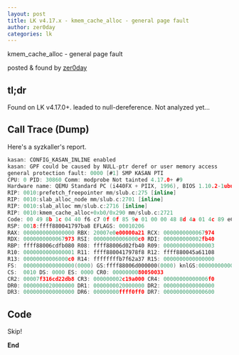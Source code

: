 ```yaml
---
layout: post
title: LK v4.17.x - kmem_cache_alloc - general page fault
author: zer0day
categories: lk
---
```


kmem_cache_alloc - general page fault

posted & found by [zer0day](https://kozistr.github.io/)

## tl;dr

Found on LK v4.17.0+. leaded to null-dereference. Not analyzed yet...

## Call Trace (Dump)

Here's a syzkaller's report.

```c
kasan: CONFIG_KASAN_INLINE enabled
kasan: GPF could be caused by NULL-ptr deref or user memory access
general protection fault: 0000 [#1] SMP KASAN PTI
CPU: 0 PID: 30860 Comm: modprobe Not tainted 4.17.0+ #9
Hardware name: QEMU Standard PC (i440FX + PIIX, 1996), BIOS 1.10.2-1ubuntu1 04/01/2014
RIP: 0010:prefetch_freepointer mm/slub.c:275 [inline]
RIP: 0010:slab_alloc_node mm/slub.c:2701 [inline]
RIP: 0010:slab_alloc mm/slub.c:2716 [inline]
RIP: 0010:kmem_cache_alloc+0xb0/0x290 mm/slub.c:2721
Code: 00 49 8b 1c 04 40 f6 c7 0f 0f 85 9e 01 00 00 48 8d 4a 01 4c 89 e0 65 48 0f c7 0f 0f 94 c0 84 c0 74 b0 48 85 db 74 0a 8b 45 20 <48> 8b 04 03 0f 18 08 41 f7 c5 00 80 00 00 0f 85 20 01 00 00 8b 1d 
RSP: 0018:ffff880041797ba8 EFLAGS: 00010206
RAX: 0000000000000000 RBX: 20007e0e00000a21 RCX: 0000000000067974
RDX: 0000000000067973 RSI: 00000000006000c0 RDI: 000000000002fb40
RBP: ffff88006cdfb080 R08: ffff88006d02fb40 R09: 0000000000000003
R10: 0000000000000001 R11: ffff8800417978f8 R12: ffff880045a61108
R13: 00000000006000c0 R14: ffffffffb7f62a37 R15: 0000000000000000
FS:  0000000000000000(0000) GS:ffff88006d000000(0000) knlGS:0000000000000000
CS:  0010 DS: 0000 ES: 0000 CR0: 0000000080050033
CR2: 00007f316cd22db8 CR3: 000000002c19a000 CR4: 00000000000006f0
DR0: 0000000020000000 DR1: 0000000020000000 DR2: 0000000000000000
DR3: 0000000000000000 DR6: 00000000ffff0ff0 DR7: 0000000000000600
```

## Code

Skip!

**End**

